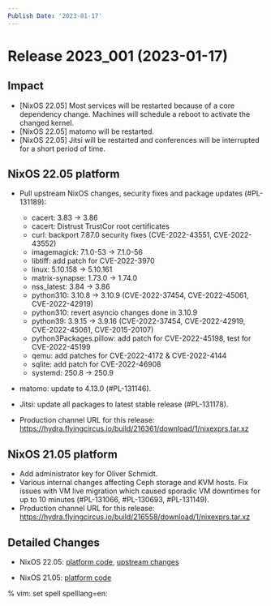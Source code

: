 ```yaml
---
Publish Date: '2023-01-17'
---
```


# Release 2023_001 (2023-01-17)

## Impact

- \[NixOS 22.05\] Most services will be restarted because of a core dependency change. Machines will schedule a reboot to activate the changed kernel.
- \[NixOS 22.05\] matomo will be restarted.
- \[NixOS 22.05\] Jitsi will be restarted and conferences will be interrupted for a short period of time.


## NixOS 22.05 platform

- Pull upstream NixOS changes, security fixes and package updates (#PL-131189):
  - cacert: 3.83 -> 3.86
  - cacert: Distrust TrustCor root certificates
  - curl: backport 7.87.0 security fixes (CVE-2022-43551, CVE-2022-43552)
  - imagemagick: 7.1.0-53 -> 7.1.0-56
  - libtiff: add patch for CVE-2022-3970
  - linux: 5.10.158 -> 5.10.161
  - matrix-synapse: 1.73.0 -> 1.74.0
  - nss_latest: 3.84 -> 3.86
  - python310: 3.10.8 -> 3.10.9 (CVE-2022-37454, CVE-2022-45061, CVE-2022-42919)
  - python310: revert asyncio changes done in 3.10.9
  - python39: 3.9.15 -> 3.9.16 (CVE-2022-37454, CVE-2022-42919, CVE-2022-45061, CVE-2015-20107)
  - python3Packages.pillow: add patch for CVE-2022-45198, test for CVE-2022-45199
  - qemu: add patches for CVE-2022-4172 & CVE-2022-4144
  - sqlite: add patch for CVE-2022-46908
  - systemd: 250.8 -> 250.9

- matomo: update to 4.13.0 (#PL-131146).
- Jitsi: update all packages to latest stable release (#PL-131178).
- Production channel URL for this release: https://hydra.flyingcircus.io/build/216361/download/1/nixexprs.tar.xz


## NixOS 21.05 platform

- Add administrator key for Oliver Schmidt.
- Various internal changes affecting Ceph storage and KVM hosts. Fix issues
  with VM live migration which caused sporadic VM downtimes for up to 10 minutes
  (#PL-131066, #PL-130693, #PL-131149).
- Production channel URL for this release: https://hydra.flyingcircus.io/build/216558/download/1/nixexprs.tar.xz


## Detailed Changes

- NixOS 22.05: [platform code](https://github.com/flyingcircusio/fc-nixos/compare/fc/r2022_031/22.05...50cecd8f369d01e0ae4d7cab4e2bfdc7549f65fa),
  [upstream changes](https://github.com/flyingcircusio/nixpkgs/compare/aa6548b0c705de7ae3cf225636563fd3a76e064b...e4de71784c346c987e715ed370f05866d68a6604)

- NixOS 21.05: [platform code](https://github.com/flyingcircusio/fc-nixos/compare/fc/r2022_028/21.05...84aa15799e4d363bfc8c240b44ba3b4e7987dfd2)


% vim: set spell spelllang=en:
